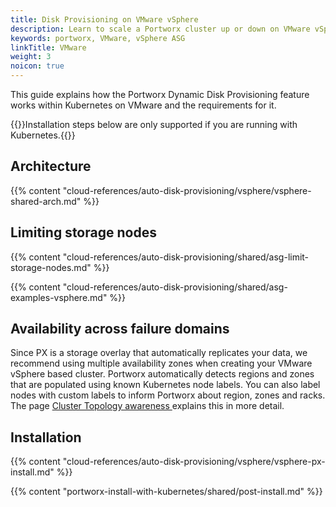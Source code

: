 ```yaml
---
title: Disk Provisioning on VMware vSphere
description: Learn to scale a Portworx cluster up or down on VMware vSphere with Auto Scaling.
keywords: portworx, VMware, vSphere ASG
linkTitle: VMware
weight: 3
noicon: true
---
```


This guide explains how the Portworx Dynamic Disk Provisioning feature works within Kubernetes on VMware and the requirements for it.

{{<info>}}Installation steps below are only supported if you are running with Kubernetes.{{</info>}}

## Architecture

{{% content "cloud-references/auto-disk-provisioning/vsphere/vsphere-shared-arch.md" %}}


## Limiting storage nodes

{{% content "cloud-references/auto-disk-provisioning/shared/asg-limit-storage-nodes.md" %}}

{{% content "cloud-references/auto-disk-provisioning/shared/asg-examples-vsphere.md" %}}

## Availability across failure domains

Since PX is a storage overlay that automatically replicates your data, we recommend using multiple availability zones when creating your VMware vSphere based cluster. Portworx automatically detects regions and zones that are populated using known Kubernetes node labels. You can also label nodes with custom labels to inform Portworx about region, zones and racks. The page [Cluster Topology awareness
](/portworx-install-with-kubernetes/operate-and-maintain-on-kubernetes/cluster-topology/) explains this in more detail.

## Installation

{{% content "cloud-references/auto-disk-provisioning/vsphere/vsphere-px-install.md" %}}

{{% content "portworx-install-with-kubernetes/shared/post-install.md" %}}
